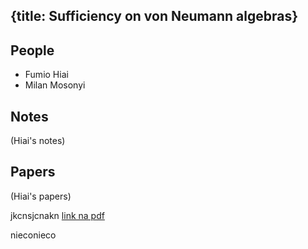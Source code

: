 {title: Sufficiency on von Neumann algebras}
---

## People

* Fumio Hiai
* Milan Mosonyi

## Notes

(Hiai's notes)

## Papers 

(Hiai's papers)



jkcnsjcnakn [link na pdf](/static/pdf/nejake.pdf)

nieconieco
